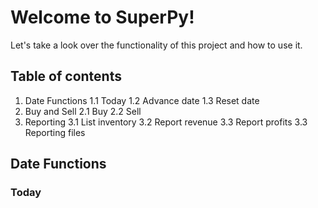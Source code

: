 # **Welcome to SuperPy!**

Let's take a look over the functionality of this project and how to use it.

## Table of contents

1. Date Functions
    1.1 Today
    1.2 Advance date
    1.3 Reset date
2. Buy and Sell
    2.1 Buy
    2.2 Sell
3. Reporting
    3.1 List inventory
    3.2 Report revenue
    3.3 Report profits
    3.3 Reporting files



## Date Functions

### Today

